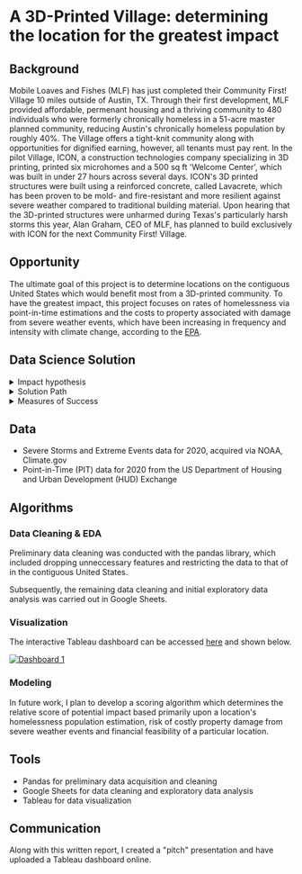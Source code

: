 # A 3D-Printed Village: determining the location for the greatest impact

## Background
Mobile Loaves and Fishes (MLF) has just completed their Community First! Village 10 miles outside of Austin, TX. Through their first development, MLF provided affordable, permenant housing and a thriving community to 480 individuals who were formerly chronically homeless in a 51-acre master planned community, reducing Austin's chronically homeless population by roughly 40%. The Village offers a tight-knit community along with opportunities for dignified earning, however, all tenants must pay rent. In the pilot Village, ICON, a construction technologies company specializing in 3D printing, printed six microhomes and a 500 sq ft 'Welcome Center', which was built in under 27 hours across several days. ICON's 3D printed structures were built using a reinforced concrete, called Lavacrete, which has been proven to be mold- and fire-resistant and more resilient against severe weather compared to traditional building material. Upon hearing that the 3D-printed structures were unharmed during Texas's particularly harsh storms this year, Alan Graham, CEO of MLF, has planned to build exclusively with ICON for the next Community First! Village. 

## Opportunity
The ultimate goal of this project is to determine locations on the contiguous United States which would benefit most from a 3D-printed community. To have the greatest impact, this project focuses on rates of homelessness via point-in-time estimations and the costs to property associated with damage from severe weather events, which have been increasing in frequency and intensity with climate change, according to the [EPA](https://www.epa.gov/climate-indicators/weather-climate).

## Data Science Solution

<details><summary>Impact hypothesis</summary>
<p> 
   We hypothesize that looking at the cost of damaged property from severe weather events and point-in-time estimates of homeless populations on the state-level for 2020 will allow MLF to determine a location for the 3D-printed village which will have the greatest potential impact. 
  
  **Primary Impact:** determine the location for the 3D-printed village
  
  **Secondary Impacts:** reduce the amount of chronic homelessness in a given area, prevent the costs of damage, repair or rebuilding for tenants of the village and overall climatic vulnerability of the chosen area

</p>
</details>

<details><summary>Solution Path</summary>
<p> 
  
Determine the location based on a model which scores locations based upon the following features:
- Previous costs of property damage in dollars per state
- Number of severe weather events
- Number of homeless individuals based upon point-in-time estimations
  
</p>
</details>

<details><summary>Measures of Success</summary>
<p> 
  
  **Technical:** relative scoring algorithm identifies reasonable locations for the 3D-printed village
  
  **Nontechnical:** reduciton in rate of chronic homelessness and in cost of property damage from severe weather events for village tenants 
  
</p>
</details>

## Data
- Severe Storms and Extreme Events data for 2020, acquired via NOAA, Climate.gov
- Point-in-Time (PIT) data for 2020 from the US Department of Housing and Urban Development (HUD) Exchange

## Algorithms
### Data Cleaning & EDA
Preliminary data cleaning was conducted with the pandas library, which included dropping unneccessary features and restricting the data to that of in the contiguous United States. 

Subsequently, the remaining data cleaning and initial exploratory data analysis was carried out in Google Sheets. 

### Visualization
The interactive Tableau dashboard can be accessed [here](https://public.tableau.com/app/profile/evelyn.johnson/viz/Biz_fun_project/Dashboard1?publish=yes) and shown below.

<div class='tableauPlaceholder' id='viz1634308121601' style='position: relative'><noscript><a href='#'><img alt='Dashboard 1 ' src='https:&#47;&#47;public.tableau.com&#47;static&#47;images&#47;Bi&#47;Biz_fun_project&#47;Dashboard1&#47;1_rss.png' style='border: none' /></a></noscript><object class='tableauViz'  style='display:none;'><param name='host_url' value='https%3A%2F%2Fpublic.tableau.com%2F' /> <param name='embed_code_version' value='3' /> <param name='site_root' value='' /><param name='name' value='Biz_fun_project&#47;Dashboard1' /><param name='tabs' value='no' /><param name='toolbar' value='yes' /><param name='static_image' value='https:&#47;&#47;public.tableau.com&#47;static&#47;images&#47;Bi&#47;Biz_fun_project&#47;Dashboard1&#47;1.png' /> <param name='animate_transition' value='yes' /><param name='display_static_image' value='yes' /><param name='display_spinner' value='yes' /><param name='display_overlay' value='yes' /><param name='display_count' value='yes' /><param name='language' value='en-US' /><param name='filter' value='publish=yes' /></object></div>               

### Modeling 
In future work, I plan to develop a scoring algorithm which determines the relative score of potential impact based primarily upon a location's homelessness population estimation, risk of costly property damage from severe weather events and financial feasibility of a particular location. 

## Tools
- Pandas for preliminary data acquisition and cleaning
- Google Sheets for data cleaning and exploratory data analysis
- Tableau for data visualization

## Communication
Along with this written report, I created a "pitch" presentation and have uploaded a Tableau dashboard online. 
